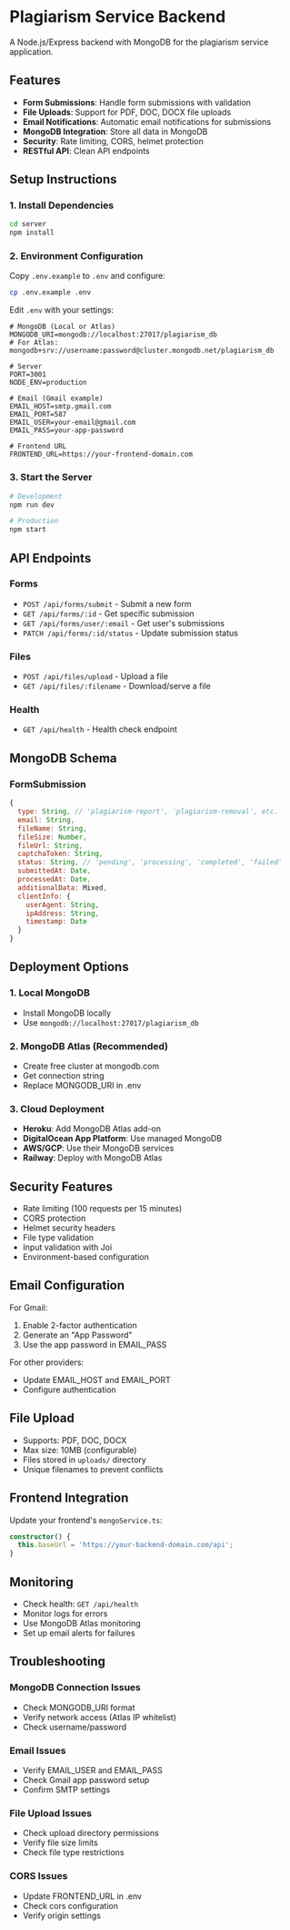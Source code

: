 # Plagiarism Service Backend

A Node.js/Express backend with MongoDB for the plagiarism service application.

## Features

- **Form Submissions**: Handle form submissions with validation
- **File Uploads**: Support for PDF, DOC, DOCX file uploads
- **Email Notifications**: Automatic email notifications for submissions
- **MongoDB Integration**: Store all data in MongoDB
- **Security**: Rate limiting, CORS, helmet protection
- **RESTful API**: Clean API endpoints

## Setup Instructions

### 1. Install Dependencies

```bash
cd server
npm install
```

### 2. Environment Configuration

Copy `.env.example` to `.env` and configure:

```bash
cp .env.example .env
```

Edit `.env` with your settings:

```env
# MongoDB (Local or Atlas)
MONGODB_URI=mongodb://localhost:27017/plagiarism_db
# For Atlas: mongodb+srv://username:password@cluster.mongodb.net/plagiarism_db

# Server
PORT=3001
NODE_ENV=production

# Email (Gmail example)
EMAIL_HOST=smtp.gmail.com
EMAIL_PORT=587
EMAIL_USER=your-email@gmail.com
EMAIL_PASS=your-app-password

# Frontend URL
FRONTEND_URL=https://your-frontend-domain.com
```

### 3. Start the Server

```bash
# Development
npm run dev

# Production
npm start
```

## API Endpoints

### Forms
- `POST /api/forms/submit` - Submit a new form
- `GET /api/forms/:id` - Get specific submission
- `GET /api/forms/user/:email` - Get user's submissions
- `PATCH /api/forms/:id/status` - Update submission status

### Files
- `POST /api/files/upload` - Upload a file
- `GET /api/files/:filename` - Download/serve a file

### Health
- `GET /api/health` - Health check endpoint

## MongoDB Schema

### FormSubmission
```javascript
{
  type: String, // 'plagiarism-report', 'plagiarism-removal', etc.
  email: String,
  fileName: String,
  fileSize: Number,
  fileUrl: String,
  captchaToken: String,
  status: String, // 'pending', 'processing', 'completed', 'failed'
  submittedAt: Date,
  processedAt: Date,
  additionalData: Mixed,
  clientInfo: {
    userAgent: String,
    ipAddress: String,
    timestamp: Date
  }
}
```

## Deployment Options

### 1. Local MongoDB
- Install MongoDB locally
- Use `mongodb://localhost:27017/plagiarism_db`

### 2. MongoDB Atlas (Recommended)
- Create free cluster at mongodb.com
- Get connection string
- Replace MONGODB_URI in .env

### 3. Cloud Deployment
- **Heroku**: Add MongoDB Atlas add-on
- **DigitalOcean App Platform**: Use managed MongoDB
- **AWS/GCP**: Use their MongoDB services
- **Railway**: Deploy with MongoDB Atlas

## Security Features

- Rate limiting (100 requests per 15 minutes)
- CORS protection
- Helmet security headers
- File type validation
- Input validation with Joi
- Environment-based configuration

## Email Configuration

For Gmail:
1. Enable 2-factor authentication
2. Generate an "App Password"
3. Use the app password in EMAIL_PASS

For other providers:
- Update EMAIL_HOST and EMAIL_PORT
- Configure authentication

## File Upload

- Supports: PDF, DOC, DOCX
- Max size: 10MB (configurable)
- Files stored in `uploads/` directory
- Unique filenames to prevent conflicts

## Frontend Integration

Update your frontend's `mongoService.ts`:

```typescript
constructor() {
  this.baseUrl = 'https://your-backend-domain.com/api';
}
```

## Monitoring

- Check health: `GET /api/health`
- Monitor logs for errors
- Use MongoDB Atlas monitoring
- Set up email alerts for failures

## Troubleshooting

### MongoDB Connection Issues
- Check MONGODB_URI format
- Verify network access (Atlas IP whitelist)
- Check username/password

### Email Issues  
- Verify EMAIL_USER and EMAIL_PASS
- Check Gmail app password setup
- Confirm SMTP settings

### File Upload Issues
- Check upload directory permissions
- Verify file size limits
- Check file type restrictions

### CORS Issues
- Update FRONTEND_URL in .env
- Check cors configuration
- Verify origin settings
```